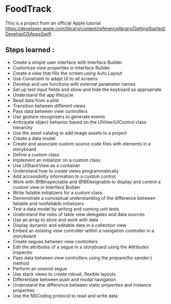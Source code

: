 # FoodTrack

This is a project from an official Apple tutorial
https://developer.apple.com/library/content/referencelibrary/GettingStarted/DevelopiOSAppsSwift

## Steps learned :

* Create a simple user interface with Interface Builder
* Customize view properties in Interface Builder
* Create a view that fills the screen using Auto Layout
* Use Constraint to adapt UI to all screens
* Develop and use functions with external parameter names
* Set up text input fields and show and hide the keyboard as appropriate
* Understand the app lifecycle
* Read data from a plist
* Transition between different views
* Pass data between view controllers
* Use gesture recognizers to generate events
* Anticipate object behavior based on the UIView/UIControl class hierarchy
* Use the asset catalog to add image assets to a project
* Create a data model
* Create and associate custom source code files with elements in a storyboard
* Define a custom class
* Implement an initializer on a custom class
* Use UIStackView as a container
* Understand how to create views programmatically
* Add accessibility information to a custom control
* Work with @IBInspectable and @IBDesignable to display and control a custom view in Interface Builder
* Write failable initializers for a custom class
* Demonstrate a conceptual understanding of the difference between failable and nonfailable initializers
* Test a data model by writing and running unit tests
* Understand the roles of table view delegates and data sources
* Use an array to store and work with data
* Display dynamic and editable data in a collection view
* Embed an existing view controller within a navigation controller in a storyboard
* Create segues between view controllers
* Edit the attributes of a segue in a storyboard using the Attributes inspector
* Pass data between view controllers using the prepare(for:sender:) method
* Perform an unwind segue
* Use stack views to create robust, flexible layouts
* Differentiate between push and modal navigation
* Understand the difference between static properties and instance properties
* Use the NSCoding protocol to read and write data
